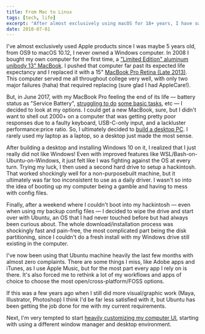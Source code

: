 ```yaml
---
title: From Mac to Linux
tags: [tech, life]
excerpt: "After almost exclusively using macOS for 18+ years, I have switched to Linux"
date: 2018-07-01
---
```


I've almost exclusively used Apple products since I was maybe 5 years old, from OS9 to macOS 10.12, I never owned a Windows computer. In 2008 I bought my own computer for the first time, a ["Limited Edition" aluminum unibody 13" MacBook](https://en.wikipedia.org/wiki/MacBook#2nd_generation:_Aluminum_Unibody). I pushed that computer far past its expected life expectancy and I replaced it with a 15" [MacBook Pro Retina (Late 2013)](https://en.wikipedia.org/wiki/MacBook_Pro#Third_generation). This computer served me all throughout college very well, with only two major failures (haha) that required replacing (sure glad I had AppleCare!).

But, in June 2017, with my MacBook Pro feeling the end of its life — battery status as "Service Battery", [struggling to do](https://twitter.com/nathanwentworth/status/1011275192750964742) [some basic tasks](https://twitter.com/nathanwentworth/status/1001537989539921921), etc — I decided to look at my options. I could get a new MacBook, sure, but I didn't want to shell out 2000+ on a computer that was getting pretty poor responses due to a faulty keyboard, USB-C-only input, and a lackluster performance:price ratio. So, I ultimately decided to [build a desktop PC](/posts/setup). I rarely used my laptop as a laptop, so a desktop just made the most sense.

After building a desktop and installing Windows 10 on it, I realized that I just really did not like Windows! Even with improved features like WSL/Bash-on-Ubuntu-on-Windows, it just felt like I was fighting against the OS at every turn. Trying my luck, I then used a second hard drive to setup a hackintosh. That worked shockingly well for a non-purposebuilt machine, but it ultimately was far too inconsistent to use as a daily driver. I wasn't so into the idea of booting up my computer being a gamble and having to mess with config files.

Finally, after a weekend where I couldn't boot into my hackintosh — even when using my backup config files — I decided to wipe the drive and start over with Ubuntu, an OS that I had never touched before but had always been curious about. The whole download/installation process was shockingly fast and pain-free, the most complicated part being the disk partitioning, since I couldn't do a fresh install with my Windows drive still existing in the computer.

I've now been using that Ubuntu machine heavily the last few months with almost zero complaints. There are some things I miss, like Adobe apps and iTunes, as I use Apple Music, but for the most part every app I rely on is there. It's also forced me to rethink a lot of my workflows and apps of choice to choose the most open/cross-platform/FOSS options.

If this was a few years ago when I still did more visual/graphic work (Maya, Illustrator, Photoshop) I think I'd be far less satisfied with it, but Ubuntu has been getting the job done for me with my current requirements.

Next, I'm very tempted to start [heavily customizing my computer UI](https://www.reddit.com/r/unixporn/), starting with using a different window manager and desktop environment.